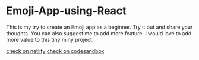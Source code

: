 # Emoji-App-using-React
This is my try to create an Emoji app as a beginner.
Try it out and share your thoughts. You can also suggest me to add more feature.
I would love to add more value to this tiny miny project.


[check on netlify](https://csb-yrxqc.netlify.app/)
[check on codesandbox](https://codesandbox.io/s/github/thatdevhassan/Emoji-APP-React)
